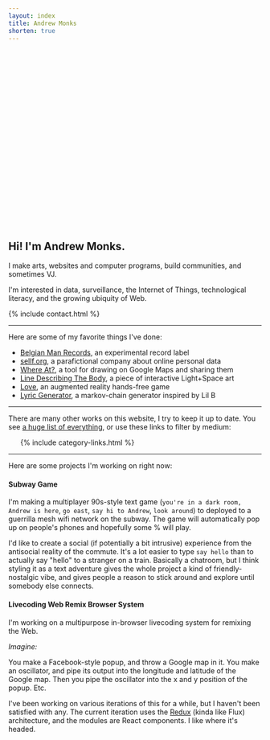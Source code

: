 ```yaml
---
layout: index
title: Andrew Monks
shorten: true
---
```

<div id="ntype" style="width: 100%; height: 350px;"></div>

## Hi! I'm Andrew Monks.

I make arts, websites and computer programs, build communities, and sometimes VJ.

I'm interested in data, surveillance, the Internet of Things, technological literacy, and the growing ubiquity of Web.

{% include contact.html %}

* * *

Here are some of my favorite things I've done:

* [Belgian Man Records](/belgian-man/), an experimental record label
* [sellf.org](/sellf/), a parafictional company about online personal data
* [Where At?](/where-at/), a tool for drawing on Google Maps and sharing them
* [Line Describing The Body](/fog/), a piece of interactive Light+Space art
* [Love](/love/), an augmented reality hands-free game
* [Lyric Generator](/lyrics/), a markov-chain generator inspired by Lil B

* * *

There are many other works on this website, I try to keep it up to date. You see [a huge list of everything](/everything/), or use these links to filter by medium:

<ul class="fa-ul">
  {% include category-links.html %}
</ul>

* * *

Here are some projects I'm working on right now:

#### Subway Game

I'm making a multiplayer 90s-style text game (`you're in a dark room, Andrew is here`, `go east`, `say hi to Andrew`, `look around`) to deployed to a guerrilla mesh wifi network on the subway. The game will automatically pop up on people's phones and hopefully some % will play.

I'd like to create a social (if potentially a bit intrusive) experience from the antisocial reality of the commute. It's a lot easier to type `say hello` than to actually say "hello" to a stranger on a train.  Basically a chatroom, but I think styling it as a text adventure gives the whole project a kind of friendly-nostalgic vibe, and gives people a reason to stick around and explore until somebody else connects.

#### Livecoding Web Remix Browser System

I'm working on a multipurpose in-browser livecoding system for remixing the Web.

*Imagine:*

You make a Facebook-style popup, and throw a Google map in it. You make an oscillator, and pipe its output into the longitude and latitude of the Google map. Then you pipe the oscillator into the x and y position of the popup. Etc.

I've been working on various iterations of this for a while, but I haven't been satisfied with any. The current iteration uses the [Redux](https://www.npmjs.com/package/redux) (kinda like Flux) architecture, and the modules are React components. I like where it's headed.
